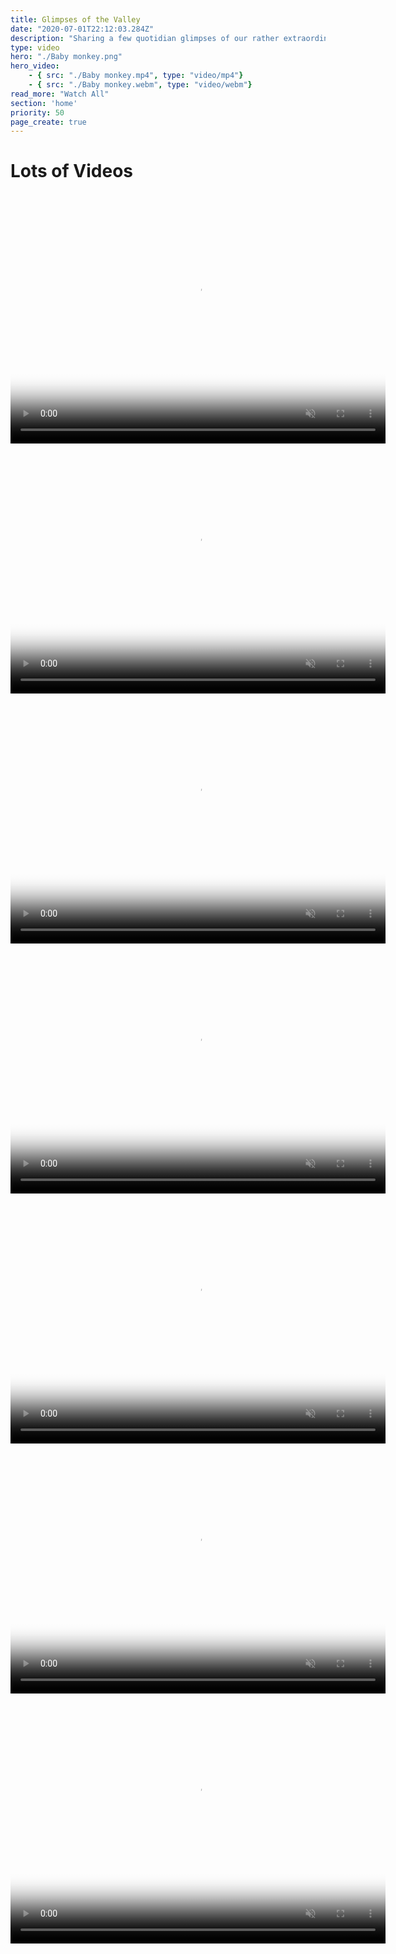 ```yaml
---
title: Glimpses of the Valley
date: "2020-07-01T22:12:03.284Z"
description: "Sharing a few quotidian glimpses of our rather extraordinary Valley for you all to savour. Beloved dogs, everpresent monkeys, gushing water after the rains... a recipe for nostalgia!"
type: video
hero: "./Baby monkey.png"
hero_video: 
    - { src: "./Baby monkey.mp4", type: "video/mp4"}
    - { src: "./Baby monkey.webm", type: "video/webm"}
read_more: "Watch All"
section: 'home'
priority: 50
page_create: true
---
```


# Lots of Videos

<video poster="./Bambi.png" autoplay loop playsinline muted width="600" height="400">
    <source src="./Bambi.mp4" type="video/mp4">
</video>

<br/>

<video poster="./Bund with water.png" autoplay loop playsinline muted width="600" height="400">
    <source src="./Bund with water.mp4" type="video/mp4">
</video>

<br/>

<video poster="./Hubli and Jumpy.png" autoplay loop playsinline muted width="600" height="400">
    <source src="./Hubli and Jumpy.mp4" type="video/mp4">
</video>

<br/>

<video poster="./Jet and Jungle Gym.png" autoplay loop playsinline muted width="600" height="400">
    <source src="./Jet and Jungle Gym.mp4" type="video/mp4">
</video>

<br/>

<video poster="./Monkey family on the roof.png" autoplay loop playsinline muted width="600" height="400">
    <source src="./Monkey family on the roof.mp4" type="video/mp4">
</video>

<br/>

<video poster="./Monkeys balancing.png" autoplay loop playsinline muted width="600" height="400">
    <source src="./Monkeys balancing.mp4" type="video/mp4">
</video>

<br/>

<video poster="./Zero.png" autoplay loop playsinline muted width="600" height="400">
    <source src="./Zero.mp4" type="video/mp4">
</video>

